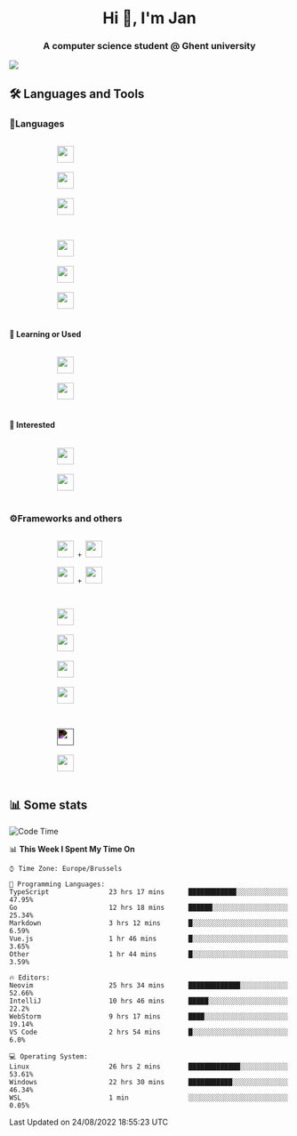 <h1 align="center">Hi 👋, I'm Jan</h1>
<h3 align="center">A computer science student @ Ghent university</h3>

![](https://komarev.com/ghpvc/?username=NuttyShrimp&style=flat)

<h2>🛠️ Languages and Tools</h2>
<h3>💬Languages</h3>
<div>
    <p>
        <code>
            <img width='30px' src="https://cdn.jsdelivr.net/gh/devicons/devicon/icons/html5/html5-plain.svg">
        </code>
        <code>
            <img width='30px' src="https://cdn.jsdelivr.net/gh/devicons/devicon/icons/sass/sass-original.svg">
        </code>
        <code>
            <img width='30px' src="https://cdn.jsdelivr.net/gh/devicons/devicon/icons/javascript/javascript-plain.svg">
        </code>
    </p>
    <p>
        <code>
            <img width='30px' src="https://cdn.jsdelivr.net/gh/devicons/devicon/icons/typescript/typescript-plain.svg">
        </code>
        <code>
            <img width='30px' src="https://cdn.jsdelivr.net/gh/devicons/devicon/icons/lua/lua-plain-wordmark.svg">
        </code>
        <code>
            <img width='30px' src="https://cdn.jsdelivr.net/gh/devicons/devicon/icons/python/python-original.svg">
        </code>
    </p>
    <h4>🏫 Learning or Used</h4>
    <p>
        <code>
            <img width='30px' src="https://cdn.jsdelivr.net/gh/devicons/devicon/icons/go/go-original-wordmark.svg">
        </code>
        <code>
            <img width='30px' src="https://cdn.jsdelivr.net/gh/devicons/devicon/icons/java/java-original.svg">
        </code>
    </p>
    <h4>💭 Interested</h4>
    <p>
        <code>
            <img width='30px' src="https://cdn.jsdelivr.net/gh/devicons/devicon/icons/csharp/csharp-original.svg">
        </code>
        <code>
            <img width='30px' src="https://cdn.jsdelivr.net/gh/devicons/devicon/icons/rust/rust-plain.svg">
        </code>
    </p>
</div>
<h3>⚙️Frameworks and others</h3>
<div>
    <p>
        <code>
            <img width='30px' src="https://cdn.jsdelivr.net/gh/devicons/devicon/icons/react/react-original.svg"> + <img width='30px' src="https://cdn.jsdelivr.net/gh/devicons/devicon/icons/typescript/typescript-plain.svg">
        </code>
        <code>
            <img width='30px' src="https://cdn.jsdelivr.net/gh/devicons/devicon/icons/vuejs/vuejs-original.svg"> + <img width='30px' src="https://cdn.jsdelivr.net/gh/devicons/devicon/icons/typescript/typescript-plain.svg">
        </code>
    </p>
    <p>
        <code>
            <img width='30px' src="https://cdn.jsdelivr.net/gh/devicons/devicon/icons/nodejs/nodejs-plain.svg">
        </code>
        <code>
            <img width='30px' src="https://cdn.jsdelivr.net/gh/devicons/devicon/icons/mysql/mysql-original.svg">
        </code>
        <code>
            <img width='30px' src="https://cdn.jsdelivr.net/gh/devicons/devicon/icons/postgresql/postgresql-original.svg">
        </code>
        <code>
            <img width='30px' src="https://cdn.jsdelivr.net/gh/devicons/devicon/icons/docker/docker-original.svg">
        </code>
    </p>
        <code>
            <img width='30px' style='filter:invert(1)' src="https://simpleicons.org/icons/intellijidea.svg">
        </code>
        <code>
            <img width='30px' src="https://cdn.jsdelivr.net/gh/devicons/devicon/icons/vscode/vscode-original.svg">
        </code>
    <p>
</div>

<h2>📊 Some stats</h2>

<!--START_SECTION:waka-->
![Code Time](http://img.shields.io/badge/Code%20Time-1%2C558%20hrs%2034%20mins-blue)

📊 **This Week I Spent My Time On** 

```text
⌚︎ Time Zone: Europe/Brussels

💬 Programming Languages: 
TypeScript               23 hrs 17 mins      ████████████░░░░░░░░░░░░░   47.95% 
Go                       12 hrs 18 mins      ██████░░░░░░░░░░░░░░░░░░░   25.34% 
Markdown                 3 hrs 12 mins       █░░░░░░░░░░░░░░░░░░░░░░░░   6.59% 
Vue.js                   1 hr 46 mins        █░░░░░░░░░░░░░░░░░░░░░░░░   3.65% 
Other                    1 hr 44 mins        █░░░░░░░░░░░░░░░░░░░░░░░░   3.59%

🔥 Editors: 
Neovim                   25 hrs 34 mins      █████████████░░░░░░░░░░░░   52.66% 
IntelliJ                 10 hrs 46 mins      █████░░░░░░░░░░░░░░░░░░░░   22.2% 
WebStorm                 9 hrs 17 mins       ████░░░░░░░░░░░░░░░░░░░░░   19.14% 
VS Code                  2 hrs 54 mins       █░░░░░░░░░░░░░░░░░░░░░░░░   6.0%

💻 Operating System: 
Linux                    26 hrs 2 mins       █████████████░░░░░░░░░░░░   53.61% 
Windows                  22 hrs 30 mins      ███████████░░░░░░░░░░░░░░   46.34% 
WSL                      1 min               ░░░░░░░░░░░░░░░░░░░░░░░░░   0.05%

```


 Last Updated on 24/08/2022 18:55:23 UTC
<!--END_SECTION:waka-->